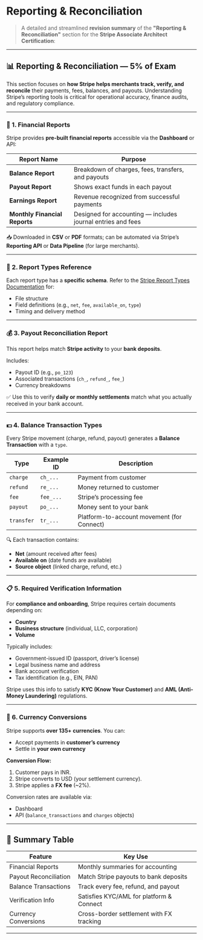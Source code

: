 # Reporting & Reconciliation
> A detailed and streamlined **revision summary** of the **"Reporting & Reconciliation"** section for the **Stripe Associate Architect Certification**:

---

## 📊 Reporting & Reconciliation — 5% of Exam

This section focuses on **how Stripe helps merchants track, verify, and reconcile** their payments, fees, balances, and payouts. Understanding Stripe’s reporting tools is critical for operational accuracy, finance audits, and regulatory compliance.

---

### 🧾 1. **Financial Reports**

Stripe provides **pre-built financial reports** accessible via the **Dashboard** or API:

| Report Name                   | Purpose                                                     |
| ----------------------------- | ----------------------------------------------------------- |
| **Balance Report**            | Breakdown of charges, fees, transfers, and payouts          |
| **Payout Report**             | Shows exact funds in each payout                            |
| **Earnings Report**           | Revenue recognized from successful payments                 |
| **Monthly Financial Reports** | Designed for accounting — includes journal entries and fees |

📥 Downloaded in **CSV** or **PDF** formats; can be automated via Stripe’s **Reporting API** or **Data Pipeline** (for large merchants).

---

### 📘 2. **Report Types Reference**

Each report type has a **specific schema**. Refer to the [Stripe Report Types Documentation](https://stripe.com/docs/reports) for:

* File structure
* Field definitions (e.g., `net`, `fee`, `available_on`, `type`)
* Timing and delivery method

---

### 💰 3. **Payout Reconciliation Report**

This report helps match **Stripe activity** to your **bank deposits**.

Includes:

* Payout ID (e.g., `po_123`)
* Associated transactions (`ch_`, `refund_`, `fee_`)
* Currency breakdowns

✅ Use this to verify **daily or monthly settlements** match what you actually received in your bank account.

---

### 💵 4. **Balance Transaction Types**

Every Stripe movement (charge, refund, payout) generates a **Balance Transaction** with a `type`.

| Type       | Example ID | Description                                |
| ---------- | ---------- | ------------------------------------------ |
| `charge`   | `ch_...`   | Payment from customer                      |
| `refund`   | `re_...`   | Money returned to customer                 |
| `fee`      | `fee_...`  | Stripe’s processing fee                    |
| `payout`   | `po_...`   | Money sent to your bank                    |
| `transfer` | `tr_...`   | Platform-to-account movement (for Connect) |

🔍 Each transaction contains:

* **Net** (amount received after fees)
* **Available on** (date funds are available)
* **Source object** (linked charge, refund, etc.)

---

### 📋 5. **Required Verification Information**

For **compliance and onboarding**, Stripe requires certain documents depending on:

* **Country**
* **Business structure** (individual, LLC, corporation)
* **Volume**

Typically includes:

* Government-issued ID (passport, driver’s license)
* Legal business name and address
* Bank account verification
* Tax identification (e.g., EIN, PAN)

Stripe uses this info to satisfy **KYC (Know Your Customer)** and **AML (Anti-Money Laundering)** regulations.

---

### 💱 6. **Currency Conversions**

Stripe supports **over 135+ currencies**. You can:

* Accept payments in **customer’s currency**
* Settle in **your own currency**

**Conversion Flow:**

1. Customer pays in INR.
2. Stripe converts to USD (your settlement currency).
3. Stripe applies a **FX fee** (\~2%).

Conversion rates are available via:

* Dashboard
* API (`balance_transactions` and `charges` objects)

---

## 🧠 Summary Table

| Feature               | Key Use                                  |
| --------------------- | ---------------------------------------- |
| Financial Reports     | Monthly summaries for accounting         |
| Payout Reconciliation | Match Stripe payouts to bank deposits    |
| Balance Transactions  | Track every fee, refund, and payout      |
| Verification Info     | Satisfies KYC/AML for platform & Connect |
| Currency Conversions  | Cross-border settlement with FX tracking |

---